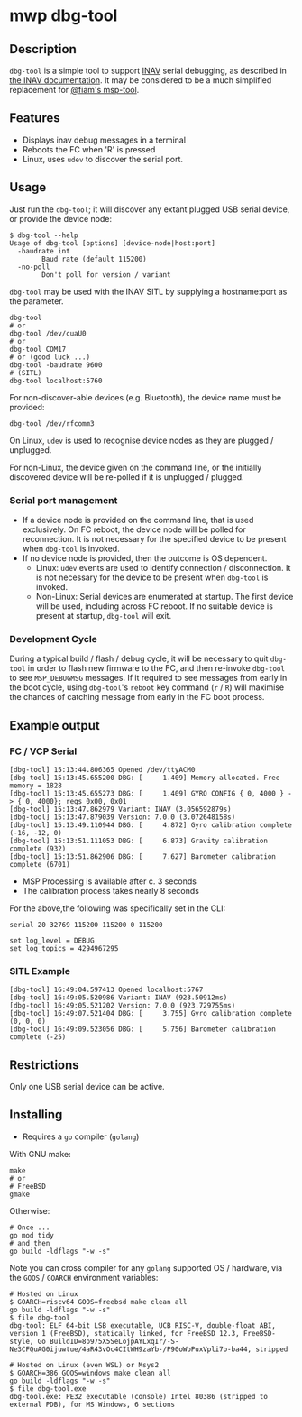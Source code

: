 # mwp dbg-tool

## Description

`dbg-tool` is a simple tool to support [INAV](https://github.com/iNavFlight/inav) serial debugging, as described in [the INAV documentation](https://github.com/iNavFlight/inav/blob/master/docs/development/serial_printf_debugging.md). It may be considered to be a much simplified replacement for [@fiam's msp-tool](https://github.com/fiam/msp-tool).

## Features

* Displays inav debug messages in a terminal
* Reboots the FC when 'R' is pressed
* Linux, uses `udev` to discover the serial port.

## Usage

Just run the `dbg-tool`; it will discover any extant plugged USB serial device, or provide the device node:

```
$ dbg-tool --help
Usage of dbg-tool [options] [device-node|host:port]
  -baudrate int
    	Baud rate (default 115200)
  -no-poll
    	Don't poll for version / variant
```

`dbg-tool` may be used with the INAV SITL by supplying a hostname:port as the parameter.

```
dbg-tool
# or
dbg-tool /dev/cuaU0
# or
dbg-tool COM17
# or (good luck ...)
dbg-tool -baudrate 9600
# (SITL)
dbg-tool localhost:5760
```

For non-discover-able devices (e.g. Bluetooth), the device name must be provided:

```
dbg-tool /dev/rfcomm3
```

On Linux, `udev` is used to recognise device nodes as they are plugged / unplugged.

For non-Linux, the device given on the command line, or the initially discovered device will be re-polled if it is unplugged / plugged.

### Serial port management

* If a device node is provided on the command line, that is used exclusively. On FC reboot, the device node will be polled for reconnection. It is not necessary for the specified device to be present when `dbg-tool` is invoked.
* If no device node is provided, then the outcome is OS dependent.
  - Linux: `udev` events are used to identify connection / disconnection. It is not necessary for the device to be present when `dbg-tool` is invoked.
  - Non-Linux: Serial devices are enumerated at startup. The first device will be used, including across FC reboot. If no suitable device is present at startup, `dbg-tool` will exit.

### Development Cycle

During a typical build / flash / debug cycle, it will be necessary to quit `dbg-tool` in order to flash new firmware to the FC, and then re-invoke `dbg-tool` to see `MSP_DEBUGMSG` messages. If it required to see messages from early in the boot cycle, using `dbg-tool`'s `reboot` key command (`r` / `R`) will maximise the chances of catching message from early in the FC boot process.

## Example output

### FC / VCP Serial

```
[dbg-tool] 15:13:44.806365 Opened /dev/ttyACM0
[dbg-tool] 15:13:45.655200 DBG: [     1.409] Memory allocated. Free memory = 1828
[dbg-tool] 15:13:45.655273 DBG: [     1.409] GYRO CONFIG { 0, 4000 } -> { 0, 4000}; regs 0x00, 0x01
[dbg-tool] 15:13:47.862979 Variant: INAV (3.056592879s)
[dbg-tool] 15:13:47.879039 Version: 7.0.0 (3.072648158s)
[dbg-tool] 15:13:49.110944 DBG: [     4.872] Gyro calibration complete (-16, -12, 0)
[dbg-tool] 15:13:51.111053 DBG: [     6.873] Gravity calibration complete (932)
[dbg-tool] 15:13:51.862906 DBG: [     7.627] Barometer calibration complete (6701)
```

* MSP Processing is available after c. 3 seconds
* The calibration process takes nearly 8 seconds

For the above,the following was specifically set in the CLI:

```
serial 20 32769 115200 115200 0 115200

set log_level = DEBUG
set log_topics = 4294967295
```

### SITL Example

```
[dbg-tool] 16:49:04.597413 Opened localhost:5767
[dbg-tool] 16:49:05.520986 Variant: INAV (923.50912ms)
[dbg-tool] 16:49:05.521202 Version: 7.0.0 (923.729755ms)
[dbg-tool] 16:49:07.521404 DBG: [     3.755] Gyro calibration complete (0, 0, 0)
[dbg-tool] 16:49:09.523056 DBG: [     5.756] Barometer calibration complete (-25)
```

## Restrictions

Only one USB serial device can be active.

## Installing

* Requires a `go` compiler (`golang`)

With GNU make:

```
make
# or
# FreeBSD
gmake
```

Otherwise:

```
# Once ...
go mod tidy
# and then
go build -ldflags "-w -s"
```

Note you can cross compiler for any `golang` supported OS / hardware, via the `GOOS` / `GOARCH` environment variables:

```
# Hosted on Linux
$ GOARCH=riscv64 GOOS=freebsd make clean all
go build -ldflags "-w -s"
$ file dbg-tool
dbg-tool: ELF 64-bit LSB executable, UCB RISC-V, double-float ABI, version 1 (FreeBSD), statically linked, for FreeBSD 12.3, FreeBSD-style, Go BuildID=8p975X5SeLojpAYLxqIr/-S-Ne3CFQuAG0ijuwtue/4aR43vOc4CItWH9zaYb-/P90oWbPuxVpli7o-ba44, stripped
```

```
# Hosted on Linux (even WSL) or Msys2
$ GOARCH=386 GOOS=windows make clean all
go build -ldflags "-w -s"
$ file dbg-tool.exe
dbg-tool.exe: PE32 executable (console) Intel 80386 (stripped to external PDB), for MS Windows, 6 sections
```

